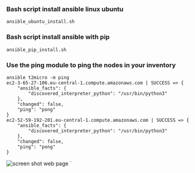 ### Bash script install ansible linux ubuntu
``` ansible_ubuntu_install.sh ``` 
### Bash script install ansible with pip
``` ansible_pip_install.sh ``` 
### Use the ping module to ping the nodes in your inventory
``` 
ansible t2micro -m ping
ec2-3-65-27-106.eu-central-1.compute.amazonaws.com | SUCCESS => {
    "ansible_facts": {
        "discovered_interpreter_python": "/usr/bin/python3"
    },
    "changed": false,
    "ping": "pong"
}
ec2-52-59-192-201.eu-central-1.compute.amazonaws.com | SUCCESS => {
    "ansible_facts": {
        "discovered_interpreter_python": "/usr/bin/python3"
    },
    "changed": false,
    "ping": "pong"
}
```
![screen shot web page](https://github.com/v-kostyukov/Internship-2021/blob/master/task4/img/ansible_ping.png)
` 
